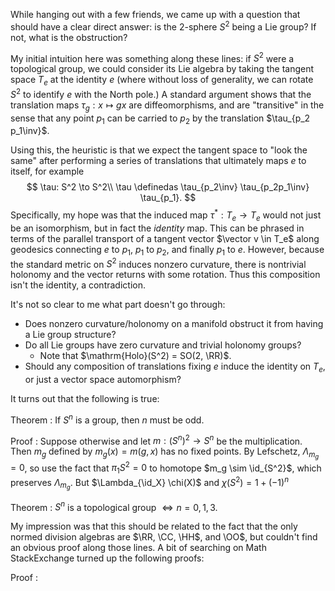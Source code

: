 While hanging out with a few friends, we came up with a question that should have a clear direct answer: is the 2-sphere $S^2$ being a Lie group? If not, what is the obstruction?

My initial intuition here was something along these lines: if $S^2$ were a topological group, we could consider its Lie algebra by taking the tangent space $T_e$ at the identity $e$ (where without loss of generality, we can rotate $S^2$ to identify $e$ with the North pole.) A standard argument shows that the translation maps $\tau_g:x\mapsto gx$ are diffeomorphisms, and are "transitive" in the sense that any point $p_1$ can be carried to $p_2$ by the translation $\tau_{p_2 p_1\inv}$. 

Using this, the heuristic is that we expect the tangent space to "look the same" after performing a series of translations that ultimately maps $e$ to itself, for example
$$
\tau: S^2 \to S^2\\
\tau \definedas \tau_{p_2\inv} \tau_{p_2p_1\inv} \tau_{p_1}.
$$
Specifically, my hope was that the induced map $\tau^*: T_e \to T_e$ would not just be an isomorphism, but in fact the *identity* map. This can be phrased in terms of the parallel transport of a tangent vector $\vector v \in T_e$ along geodesics connecting $e$ to $p_1$, $p_1$ to $p_2$, and finally $p_1$ to $e$. However, because the standard metric on $S^2$ induces nonzero curvature, there is nontrivial holonomy and the vector returns with some rotation. Thus this composition isn't the identity, a contradiction.

It's not so clear to me what part doesn't go through:

- Does nonzero curvature/holonomy on a manifold obstruct it from having a Lie group structure?
- Do all Lie groups have zero curvature and trivial holonomy groups?
  - Note that $\mathrm{Holo}(S^2) =  SO(2, \RR)$.
- Should any composition of translations fixing $e$ induce the identity on $T_e$, or just a vector space automorphism?



It turns out that the following is true:

Theorem
: If $S^n$ is a group, then $n$ must be odd.

Proof
: Suppose otherwise and let $m: (S^n)^2 \to S^n$ be the multiplication. Then $m_g$ defined by $m_g(x) = m(g, x)$ has no fixed points. By Lefschetz, $\Lambda_{m_g} = 0$, so use the fact that $\pi_1S^2 = 0$ to homotope $m_g \sim \id_{S^2}$, which preserves $\Lambda_{m_g}$. But $\Lambda_{\id_X} \chi(X)$ and $\chi(S^2) = 1 + (-1)^n$

Theorem
: $S^n$ is a topological group $\iff n=0,1,3$.

My impression was that this should be related to the fact that the only normed division algebras are $\RR, \CC, \HH$, and \OO$, but couldn't find an obvious proof along those lines. A bit of searching on Math StackExchange turned up the following proofs:



Proof
: 